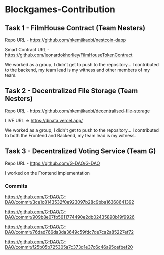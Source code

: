 # Blockgames-Contribution

## Task 1 - FilmHouse Contract (Team Nesters)

Repo URL - https://github.com/nkemjikaobi/nestcoin-dapp

Smart Contract URL - https://github.com/leonardokhorliey/FilmHouseTokenContract

We worked as a group, I didn't get to push to the repository... I contributed to the backend, my team lead is my witness and other members of my team.

## Task 2 - Decentralized File Storage (Team Nesters)
Repo URL - https://github.com/nkemjikaobi/decentralised-file-storage

LIVE URL => https://dinata.vercel.app/

We worked as a group, I didn't get to push to the repository... I contributed to both the Frontend and Backend, my team lead is my witness.



## Task 3 - Decentralized Voting Service (Team G)
Repo URL - https://github.com/G-DAO/G-DAO

I worked on the Frontend implementation

### Commits

https://github.com/G-DAO/G-DAO/commit/3ce1c8143532f0e923097b28c9bba16368641392

https://github.com/G-DAO/G-DAO/commit/909b8e07fb5611774490e2db02435890b19f9926

https://github.com/G-DAO/G-DAO/commit/76dad766da3da3649c59fdc7de7ca2a85227ef72

https://github.com/G-DAO/G-DAO/commit/f25b05b725305a7c373d1e37c6c46a95cefbef20



